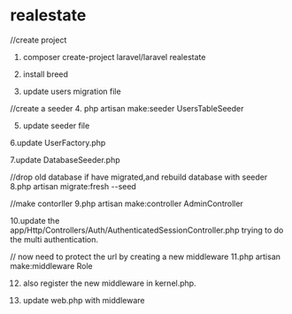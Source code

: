 # realestate
//create project
1. composer create-project laravel/laravel realestate 
  
2. install breed
3. update users migration file

//create a seeder
4. php artisan make:seeder UsersTableSeeder 

5. update seeder file 

6.update UserFactory.php

7.update DatabaseSeeder.php

//drop old database if have migrated,and rebuild database with seeder
8.php artisan migrate:fresh --seed

//make contorller
9.php artisan make:controller AdminController

10.update the app/Http/Controllers/Auth/AuthenticatedSessionController.php
trying to do the multi authentication.

// now need to protect the url by creating a new middleware
11.php artisan make:middleware Role

12. also register the new middleware in kernel.php.

13. update web.php with middleware